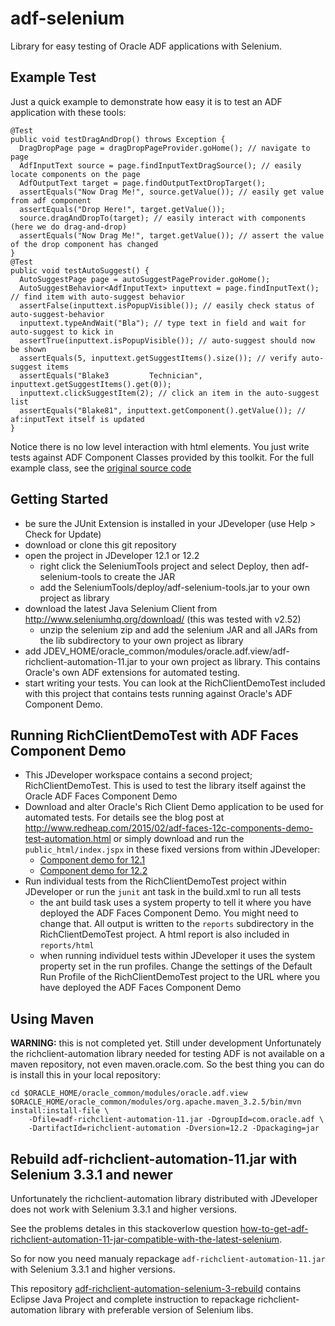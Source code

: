 # adf-selenium
Library for easy testing of Oracle ADF applications with Selenium.

## Example Test
Just a quick example to demonstrate how easy it is to test an ADF application with these tools:
```
@Test
public void testDragAndDrop() throws Exception {
  DragDropPage page = dragDropPageProvider.goHome(); // navigate to page
  AdfInputText source = page.findInputTextDragSource(); // easily locate components on the page
  AdfOutputText target = page.findOutputTextDropTarget();
  assertEquals("Now Drag Me!", source.getValue()); // easily get value from adf component
  assertEquals("Drop Here!", target.getValue());
  source.dragAndDropTo(target); // easily interact with components (here we do drag-and-drop)
  assertEquals("Now Drag Me!", target.getValue()); // assert the value of the drop component has changed
}
@Test
public void testAutoSuggest() {
  AutoSuggestPage page = autoSuggestPageProvider.goHome();
  AutoSuggestBehavior<AdfInputText> inputtext = page.findInputText(); // find item with auto-suggest behavior
  assertFalse(inputtext.isPopupVisible()); // easily check status of auto-suggest-behavior
  inputtext.typeAndWait("Bla"); // type text in field and wait for auto-suggest to kick in
  assertTrue(inputtext.isPopupVisible()); // auto-suggest should now be shown
  assertEquals(5, inputtext.getSuggestItems().size()); // verify auto-suggest items
  assertEquals("Blake3         Technician", inputtext.getSuggestItems().get(0));
  inputtext.clickSuggestItem(2); // click an item in the auto-suggest list
  assertEquals("Blake81", inputtext.getComponent().getValue()); // af:inputText itself is updated
}
```
Notice there is no low level interaction with html elements. You just write tests against ADF Component Classes provided by this toolkit. For the full example class, see the [original source code](../blob/master/RichClientDemoTest/src/com/redheap/selenium/DemoTest.java)

## Getting Started
* be sure the JUnit Extension is installed in your JDeveloper (use Help > Check for Update)
* download or clone this git repository
* open the project in JDeveloper 12.1 or 12.2
  * right click the SeleniumTools project and select Deploy, then adf-selenium-tools to create the JAR
  * add the SeleniumTools/deploy/adf-selenium-tools.jar to your own project as library
* download the latest Java Selenium Client from http://www.seleniumhq.org/download/ (this was tested with v2.52)
  * unzip the selenium zip and add the selenium JAR and all JARs from the lib subdirectory to your own project as library
* add JDEV_HOME/oracle_common/modules/oracle.adf.view/adf-richclient-automation-11.jar to your own project as library. This contains Oracle's own ADF extensions for automated testing.
* start writing your tests. You can look at the RichClientDemoTest included with this project that contains tests running against Oracle's ADF Component Demo.

## Running RichClientDemoTest with ADF Faces Component Demo
* This JDeveloper workspace contains a second project; RichClientDemoTest. This is used to test the library itself against the Oracle ADF Faces Component Demo
* Download and alter Oracle's Rich Client Demo application to be used for automated tests. For details see the blog post at http://www.redheap.com/2015/02/adf-faces-12c-components-demo-test-automation.html or simply download and run the `public_html/index.jspx` in these fixed versions from within JDeveloper:
  * [Component demo for 12.1](https://drive.google.com/open?id=0B0EvDYuyTjZzYnlVSjFlYnhucFE)
  * [Component demo for 12.2](https://drive.google.com/open?id=0B0EvDYuyTjZzeHByNW1hZVQtaE0)
* Run individual tests from the RichClientDemoTest project within JDeveloper or run the `junit` ant task in the build.xml to run all tests
  * the ant build task uses a system property to tell it where you have deployed the ADF Faces Component Demo. You might need to change that. All output is written to the `reports` subdirectory in the RichClientDemoTest project. A html report is also included in `reports/html`
  * when running individuel tests within JDeveloper it uses the system property set in the run profiles. Change the settings of the Default Run Profile of the RichClientDemoTest project to the URL where you have deployed the ADF Faces Component Demo

## Using Maven
**WARNING:** this is not completed yet. Still under development
Unfortunately the richclient-automation library needed for testing ADF is not available on a maven repository, not even maven.oracle.com. So the best thing you can do is install this in your local repository:
```
cd $ORACLE_HOME/oracle_common/modules/oracle.adf.view
$ORACLE_HOME/oracle_common/modules/org.apache.maven_3.2.5/bin/mvn install:install-file \
    -Dfile=adf-richclient-automation-11.jar -DgroupId=com.oracle.adf \
    -DartifactId=richclient-automation -Dversion=12.2 -Dpackaging=jar
```

## Rebuild adf-richclient-automation-11.jar with Selenium 3.3.1 and newer
Unfortunately the richclient-automation library distributed with JDeveloper does not work with Selenium 3.3.1 and higher versions.

See the problems detales in this stackoverlow question [how-to-get-adf-richclient-automation-11-jar-compatible-with-the-latest-selenium](https://stackoverflow.com/questions/52042307/how-to-get-adf-richclient-automation-11-jar-compatible-with-the-latest-selenium).

So for now you need manualy repackage `adf-richclient-automation-11.jar` with Selenium 3.3.1 and higher versions.

This repository [adf-richclient-automation-selenium-3-rebuild](https://github.com/EgorBEremeev/adf-richclient-automation-selenium-3-rebuild) contains Eclipse Java Project and complete instruction to repackage richclient-automation library with preferable version of Selenium libs.
